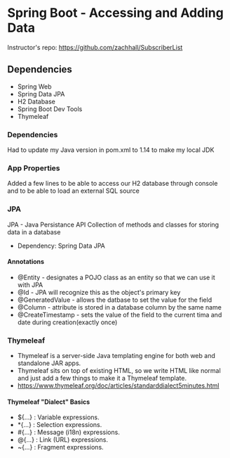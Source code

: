 # Spring Boot - Accessing and Adding Data

Instructor's repo: https://github.com/zachhall/SubscriberList

## Dependencies
* Spring Web
* Spring Data JPA
* H2 Database
* Spring Boot Dev Tools
* Thymeleaf

### Dependencies
Had to update my Java version in pom.xml to 1.14 to make my local JDK

### App Properties
Added a few lines to be able to access our H2 database through console and to be able to load an external SQL source

### JPA
JPA - Java Persistance API
Collection of methods and classes for storing data in a database

- Dependency: Spring Data JPA

#### Annotations
* @Entity - designates a POJO class as an entity so that we can use it with JPA
* @Id - JPA will recognize this as the object's primary key
* @GeneratedValue - allows the datbase to set the value for the field
* @Column - attribute is stored in a database column by the same name
* @CreateTimestamp - sets the value of the field to the current tima and date during creation(exactly once)

### Thymeleaf
* Thymeleaf is a server-side Java templating engine for both web and standalone JAR apps. 
* Thymeleaf sits on top of existing HTML, so we write HTML like normal and just add a few things to make it a Thymeleaf template.
* https://www.thymeleaf.org/doc/articles/standarddialect5minutes.html

#### Thymeleaf "Dialect" Basics
* ${...} : Variable expressions.
* *{...} : Selection expressions.
* #{...} : Message (i18n) expressions.
* @{...} : Link (URL) expressions.
* ~{...} : Fragment expressions.